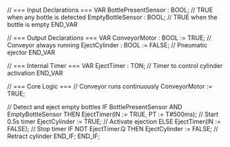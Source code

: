 // === Input Declarations ===
VAR
    BottlePresentSensor : BOOL;     // TRUE when any bottle is detected
    EmptyBottleSensor : BOOL;       // TRUE when the bottle is empty
END_VAR

// === Output Declarations ===
VAR
    ConveyorMotor : BOOL := TRUE;   // Conveyor always running
    EjectCylinder : BOOL := FALSE;  // Pneumatic ejector
END_VAR

// === Internal Timer ===
VAR
    EjectTimer : TON;               // Timer to control cylinder activation
END_VAR

// === Core Logic ===
// Conveyor runs continuously
ConveyorMotor := TRUE;

// Detect and eject empty bottles
IF BottlePresentSensor AND EmptyBottleSensor THEN
    EjectTimer(IN := TRUE, PT := T#500ms);   // Start 0.5s timer
    EjectCylinder := TRUE;                   // Activate ejection
ELSE
    EjectTimer(IN := FALSE);                 // Stop timer
    IF NOT EjectTimer.Q THEN
        EjectCylinder := FALSE;              // Retract cylinder
    END_IF;
END_IF;
